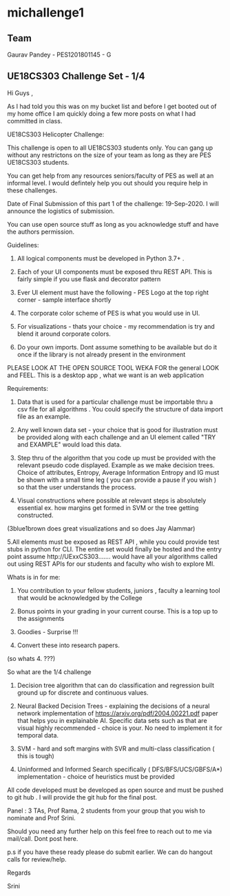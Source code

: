 # michallenge1
## Team 
Gaurav Pandey - PES1201801145 - G    



## UE18CS303 Challenge Set - 1/4

Hi Guys ,

As I had told you this was on my bucket list and before I get booted out of my home office I am quickly doing a few more posts on what I had committed in class.

UE18CS303 Helicopter Challenge:

This challenge is open to all UE18CS303 students only. You can gang up without any restrictons on the size of your team as long as they are PES UE18CS303 students.

You can get help from any resources seniors/faculty of PES as well at an informal level. I would defintely help you out should you require help in these challenges.

Date of Final  Submission of this part 1 of the challenge: 19-Sep-2020. I will announce the logistics of submission.

You can use open source stuff as long as you acknowledge stuff and have the authors permission.

Guidelines:

1. All logical components must be developed in Python 3.7+ .

2. Each of your UI components must be exposed thru REST API. This is fairly simple if you use flask and decorator pattern

3. Ever UI element must have the following - PES Logo at the top right corner - sample interface shortly

4. The corporate color scheme of PES is what you would use in UI.

5. For visualizations - thats your choice - my recommendation is try and blend it around corporate colors.

6. Do your own imports. Dont assume something to be available but do it once if the library is not already present in the environment

PLEASE LOOK AT THE OPEN SOURCE TOOL WEKA FOR the general LOOK and FEEL. This is a desktop app , what we want is an web application

Requirements:

1. Data that is used for a particular challenge must be importable thru a csv file for all algorithms . You could specify the structure of data import file as an example.

2. Any well known data set - your choice that is good for illustration must be provided along with each challenge and an UI element called "TRY and EXAMPLE" would load this data.

3. Step thru of the algorithm that you code up must be provided with the relevant pseudo code displayed. Example as we make decision trees. Choice of attributes, Entropy, Average Information Entropy and IG must be shown with a small time leg ( you can provide a pause if you wish ) so that the user understands the process.

4. Visual constructions where possible at relevant steps is absolutely essential ex. how margins get formed in SVM or the tree getting constructed.

(3blue1brown does great visualizations and so does Jay Alammar)

5.All elements must be exposed as REST API , while you could provide test stubs in python for CLI. The entire set would finally be hosted and the entry point assume http://UExxCS303....... would have all your algorithms called out using REST APIs for our students and faculty who wish to explore MI.

Whats is in for me:

1. You contribution to your fellow students, juniors , faculty a learning tool that would be acknowledged by the College

2. Bonus points in your grading in your current course.  This is a top up to the assignments 

3. Goodies - Surprise !!!

5. Convert these into research papers.

(so whats 4. ???)

So what are the 1/4 challenge

1. Decision tree algorithm that can do classification and regression built ground up  for discrete and continuous values.

2. Neural Backed Decision Trees - explaining the decisions of a neural network implementation of https://arxiv.org/pdf/2004.00221.pdf paper that helps you in explainable AI. Specific data sets such as that are visual highly recommended - choice is your. No need to implement it for temporal data.

3. SVM - hard and soft margins with SVR and multi-class classification ( this is tough)

4. Uninformed and Informed Search specifically ( DFS/BFS/UCS/GBFS/A*) implementation - choice of heuristics must be provided 

All code developed must be developed as open source and must be pushed to git hub . I will provide the git hub for the final post.

Panel : 3 TAs, Prof Rama, 2 students from your group that you wish to nominate and Prof Srini. 

Should you need any further help on this feel free to reach out to me  via mail/call. Dont post here.

p.s if you have these ready please do submit earlier.  We can do hangout calls for review/help.

Regards

Srini
